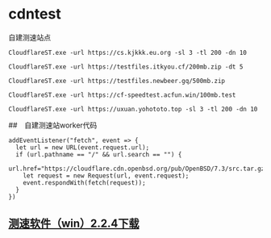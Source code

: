 # cdntest
自建测速站点
```
CloudflareST.exe -url https://cs.kjkkk.eu.org -sl 3 -tl 200 -dn 10
```
```
CloudflareST.exe -url https://testfiles.itkyou.cf/200mb.zip -dt 5
```
```
CloudflareST.exe -url https://testfiles.newbeer.gq/500mb.zip
```
```
CloudflareST.exe -url https://cf-speedtest.acfun.win/100mb.test
```
```
CloudflareST.exe -url https://uxuan.yohototo.top -sl 3 -tl 200 -dn 10
```

##　自建测速站worker代码
```
addEventListener("fetch", event => {
  let url = new URL(event.request.url);
  if (url.pathname == "/" && url.search == "") {
    url.href="https://cloudflare.cdn.openbsd.org/pub/OpenBSD/7.3/src.tar.gz"
    let request = new Request(url, event.request);
    event.respondWith(fetch(request));
  }
})
```

## [测速软件（win）2.2.4下载](https://github.com/XIU2/CloudflareSpeedTest/releases/tag/v2.2.4)
